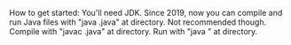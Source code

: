 How to get started: You'll need JDK.
Since 2019, now you can compile and run Java files with "java <name>.java" at directory. Not recommended though.
Compile with "javac <name>.java" at directory. Run with "java <name>" at directory.
